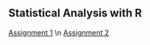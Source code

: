 ## Statistical Analysis with R

[Assignment 1](assignment1.html) \n
[Assignment 2](assignment2.html)

